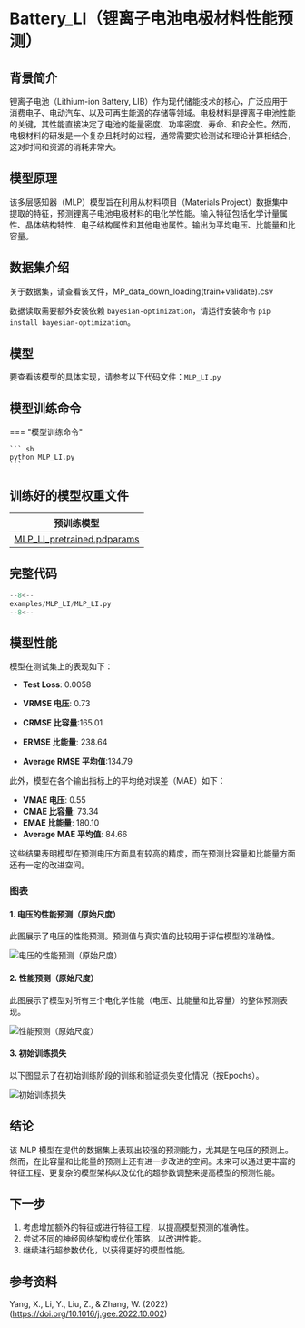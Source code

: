 # Battery_LI（锂离子电池电极材料性能预测）

## 背景简介

锂离子电池（Lithium-ion Battery, LIB）作为现代储能技术的核心，广泛应用于消费电子、电动汽车、以及可再生能源的存储等领域。电极材料是锂离子电池性能的关键，其性能直接决定了电池的能量密度、功率密度、寿命、和安全性。然而，电极材料的研发是一个复杂且耗时的过程，通常需要实验测试和理论计算相结合，这对时间和资源的消耗非常大。

## 模型原理

该多层感知器（MLP）模型旨在利用从材料项目（Materials Project）数据集中提取的特征，预测锂离子电池电极材料的电化学性能。输入特征包括化学计量属性、晶体结构特性、电子结构属性和其他电池属性。输出为平均电压、比能量和比容量。

## 数据集介绍
关于数据集，请查看该文件，MP_data_down_loading(train+validate).csv

数据读取需要额外安装依赖 `bayesian-optimization`，请运行安装命令 `pip install bayesian-optimization`。

## 模型

要查看该模型的具体实现，请参考以下代码文件：`MLP_LI.py`

## 模型训练命令
=== "模型训练命令"

    ``` sh
    python MLP_LI.py
    ```

## 训练好的模型权重文件

| 预训练模型                        |
|-----------------------------------|
| [MLP_LI_pretrained.pdparams](https://paddle-org.bj.bcebos.com/paddlescience/models/MLP_LI/MLP_LI_pretrained.pdparams) |

## 完整代码

``` py linenums="1" title="examples/MLP_LI/MLP_LI.py"
--8<--
examples/MLP_LI/MLP_LI.py
--8<--
```

## 模型性能

模型在测试集上的表现如下：

- **Test Loss**: 0.0058

- **VRMSE 电压**: 0.73
- **CRMSE 比容量**:165.01
- **ERMSE 比能量**: 238.64
- **Average RMSE 平均值**:134.79

此外，模型在各个输出指标上的平均绝对误差（MAE）如下：

- **VMAE 电压**: 0.55
- **CMAE 比容量**: 73.34
- **EMAE 比能量**: 180.10
- **Average MAE 平均值**: 84.66

这些结果表明模型在预测电压方面具有较高的精度，而在预测比容量和比能量方面还有一定的改进空间。

### 图表

#### 1. 电压的性能预测（原始尺度）
此图展示了电压的性能预测。预测值与真实值的比较用于评估模型的准确性。

![电压的性能预测（原始尺度）](../results_out/performance_prediction_voltage.png)

#### 2. 性能预测（原始尺度）
此图展示了模型对所有三个电化学性能（电压、比能量和比容量）的整体预测表现。

![性能预测（原始尺度）](../results_out/performance_prediction_original.png)

#### 3. 初始训练损失
以下图显示了在初始训练阶段的训练和验证损失变化情况（按Epochs）。

![初始训练损失](../results_out/initial_training_loss.png)

## 结论
该 MLP 模型在提供的数据集上表现出较强的预测能力，尤其是在电压的预测上。然而，在比容量和比能量的预测上还有进一步改进的空间。未来可以通过更丰富的特征工程、更复杂的模型架构以及优化的超参数调整来提高模型的预测性能。

## 下一步
1. 考虑增加额外的特征或进行特征工程，以提高模型预测的准确性。
2. 尝试不同的神经网络架构或优化策略，以改进性能。
3. 继续进行超参数优化，以获得更好的模型性能。


## 参考资料

Yang, X., Li, Y., Liu, Z., & Zhang, W. (2022)
(https://doi.org/10.1016/j.gee.2022.10.002)